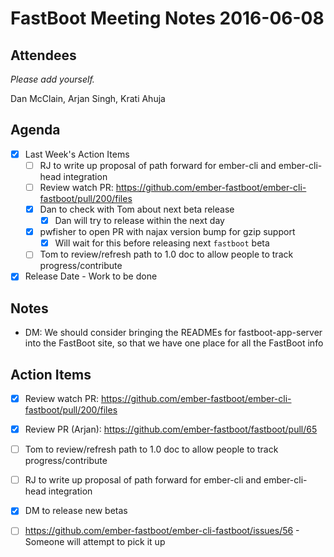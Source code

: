 # FastBoot Meeting Notes 2016-06-08

## Attendees

*Please add yourself.*

Dan McClain, Arjan Singh, Krati Ahuja

## Agenda

- [x] Last Week's Action Items
  - [ ] RJ to write up proposal of path forward for ember-cli and
    ember-cli-head integration
  - [ ] Review watch PR:
    https://github.com/ember-fastboot/ember-cli-fastboot/pull/200/files
  - [x] Dan to check with Tom about next beta release
    - [x] Dan will try to release within the next day
  - [x] pwfisher to open PR with najax version bump for gzip support
    - [x] Will wait for this before releasing next `fastboot`
      beta
  - [ ] Tom to review/refresh path to 1.0 doc to allow people to track
      progress/contribute
- [x] Release Date - Work to be done

## Notes

- DM: We should consider bringing the READMEs for fastboot-app-server
  into the FastBoot site, so that we have one place for all the FastBoot
  info

## Action Items

- [x] Review watch PR:
  https://github.com/ember-fastboot/ember-cli-fastboot/pull/200/files
- [x] Review PR (Arjan):
  https://github.com/ember-fastboot/fastboot/pull/65
- [ ] Tom to review/refresh path to 1.0 doc to allow people to track
  progress/contribute
- [ ] RJ to write up proposal of path forward for ember-cli and
  ember-cli-head integration
- [x] DM to release new betas
- [ ] https://github.com/ember-fastboot/ember-cli-fastboot/issues/56 -
  Someone will attempt to pick it up

